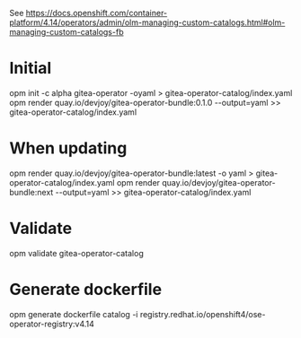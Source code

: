 See https://docs.openshift.com/container-platform/4.14/operators/admin/olm-managing-custom-catalogs.html#olm-managing-custom-catalogs-fb

# Initial 
opm init -c alpha gitea-operator -oyaml > gitea-operator-catalog/index.yaml
opm render quay.io/devjoy/gitea-operator-bundle:0.1.0 --output=yaml >> gitea-operator-catalog/index.yaml

# When updating
opm render quay.io/devjoy/gitea-operator-bundle:latest -o yaml > gitea-operator-catalog/index.yaml
opm render quay.io/devjoy/gitea-operator-bundle:next --output=yaml >> gitea-operator-catalog/index.yaml

# Validate
opm validate gitea-operator-catalog

# Generate dockerfile
opm generate dockerfile catalog -i registry.redhat.io/openshift4/ose-operator-registry:v4.14